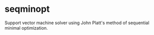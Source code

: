# seqminopt

Support vector machine solver using John Platt's method of sequential minimal
optimization.
